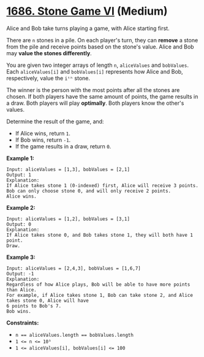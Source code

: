 # [1686. Stone Game VI][link] (Medium)

[link]: https://leetcode.com/problems/stone-game-vi/

Alice and Bob take turns playing a game, with Alice starting first.

There are `n` stones in a pile. On each player's turn, they can **remove** a stone from the pile and
receive points based on the stone's value. Alice and Bob may **value the stones differently**.

You are given two integer arrays of length `n`, `aliceValues` and `bobValues`. Each `aliceValues[i]`
and `bobValues[i]` represents how Alice and Bob, respectively, value the `iᵗʰ` stone.

The winner is the person with the most points after all the stones are chosen. If both players have
the same amount of points, the game results in a draw. Both players will play **optimally**. Both
players know the other's values.

Determine the result of the game, and:

- If Alice wins, return `1`.
- If Bob wins, return `-1`.
- If the game results in a draw, return `0`.

**Example 1:**

```
Input: aliceValues = [1,3], bobValues = [2,1]
Output: 1
Explanation:
If Alice takes stone 1 (0-indexed) first, Alice will receive 3 points.
Bob can only choose stone 0, and will only receive 2 points.
Alice wins.
```

**Example 2:**

```
Input: aliceValues = [1,2], bobValues = [3,1]
Output: 0
Explanation:
If Alice takes stone 0, and Bob takes stone 1, they will both have 1 point.
Draw.
```

**Example 3:**

```
Input: aliceValues = [2,4,3], bobValues = [1,6,7]
Output: -1
Explanation:
Regardless of how Alice plays, Bob will be able to have more points than Alice.
For example, if Alice takes stone 1, Bob can take stone 2, and Alice takes stone 0, Alice will have
6 points to Bob's 7.
Bob wins.
```

**Constraints:**

- `n == aliceValues.length == bobValues.length`
- `1 <= n <= 10⁵`
- `1 <= aliceValues[i], bobValues[i] <= 100`
